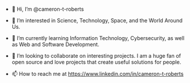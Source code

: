 - 👋 Hi, I’m @cameron-t-roberts

- 👀 I’m interested in Science, Technology, Space, and the World Around Us. 

- 🌱 I’m currently learning Information Technology, Cybersecurity, as well as Web and Software Development. 

- 💞️ I’m looking to collaborate on interesting projects. I am a huge fan of open source and love projects that create useful solutions for people. 

- 📫 How to reach me at https://www.linkedin.com/in/cameron-t-roberts


<!---
cameron-t-roberts/cameron-t-roberts is a ✨ special ✨ repository because its `README.md` (this file) appears on your GitHub profile.
You can click the Preview link to take a look at your changes.
--->
